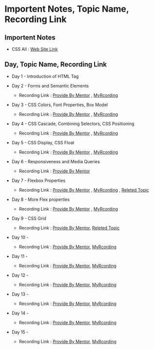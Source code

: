 # Importent Notes, Topic Name, Recording Link 

## Importent Notes
- CSS All : [Web Site Link](https://developer.mozilla.org/en-US/docs/Web/CSS)

## Day, Topic Name, Recording Link
- Day 1 - Introduction of HTML Tag 
- Day 2 - Forms and Semantic Elements
    - Recording Link : [Provide By Mentor](https://www.youtube.com/watch?v=pLkbk4t7iVs) , [MyRcording](https://www.awesomescreenshot.com/video/24103511?key=2bbf757ed2b0f67111935755e7a9b603)

- Day 3 - CSS Colors, Font Properties, Box Model 
    - Recording Link : [Provide By Mentor](https://www.youtube.com/watch?v=Q7ADbsAnwXM) , [MyRcording](https://www.awesomescreenshot.com/video/24139536?key=5b42efc595c85460eab83dabb3db5900)

- Day 4 - CSS Cascade, Combining Selectors, CSS Positioning  
    - Recording Link : [Provide By Mentor](https://www.youtube.com/watch?v=hgqbzJMNGcU) , [MyRcording](https://www.awesomescreenshot.com/video/24175547?key=df3860720f802d0e889c81d3f8b76522)

- Day 5 - CSS Display, CSS Float
    - Recording Link : [Provide By Mentor](https://www.youtube.com/watch?v=3u-qmYh8jJc) , [MyRcording](https://www.awesomescreenshot.com/video/24239952?key=811411c8408b20841e2c4b712d533ac5)

- Day 6 - Responsiveness and Media Queries
    - Recording Link : [Provide By Mentor](https://youtube.com/live/q_ydElZpwGQ?feature=share)

- Day 7 - Flexbox Properties
    - Recording Link : [Provide By Mentor](https://youtube.com/live/2dqlkaex9-M?feature=share) , [MyRcording](https://www.awesomescreenshot.com/video/24311825?key=7b89aff2f1345a6ac3fc6b716ab081d7) , [Releted Topic](https://www.youtube.com/watch?v=-65YXXhJvOE&list=PL0b6OzIxLPbw5xyi8Q6cdR05Gz-0x-vaf&ab_channel=YahooBaba)

- Day 8 - More Flex properties
    - Recording Link : [Provide By Mentor](https://youtube.com/live/TmsrlLE6WnY?feature=share) , [MyRcording](https://www.awesomescreenshot.com/video/24348587?key=e2f2f574a375f8d3485a4f45fdeaee59)
    
- Day 9 - CSS Grid
    - Recording Link : [Provide By Mentor](https://youtube.com/live/UDWhV4NcLeA?feature=share), [Releted Topic](https://www.youtube.com/watch?v=h7CsJ6x-sI0&list=PL0b6OzIxLPbyTHa8kl8krEvyszCKO1Uml&ab_channel=YahooBaba)

- Day 10 -  
    - Recording Link : [Provide By Mentor](), [MyRcording]()

- Day 11 -  
    - Recording Link : [Provide By Mentor](), [MyRcording]()

- Day 12 -  
    - Recording Link : [Provide By Mentor](), [MyRcording]()

- Day 13 -  
    - Recording Link : [Provide By Mentor](), [MyRcording]()

- Day 14 -  
    - Recording Link : [Provide By Mentor](), [MyRcording]()

- Day 15 -  
    - Recording Link : [Provide By Mentor](), [MyRcording]()